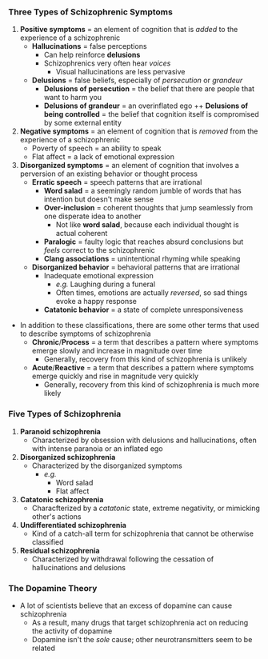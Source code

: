### Three Types of Schizophrenic Symptoms
1. **Positive symptoms** = an element of cognition that is *added* to the experience of a schizophrenic
    * **Hallucinations** = false perceptions
        + Can help reinforce **delusions**
        + Schizophrenics very often hear *voices*
            - Visual hallucinations are less pervasive
    * **Delusions** = false beliefs, especially of *persecution* or *grandeur*
        + **Delusions of persecution** = the belief that there are people that want to harm you
        + **Delusions of grandeur** = an overinflated ego
        ++ **Delusions of being controlled** = the belief that cognition itself is compromised by some external entity
1. **Negative symptoms** = an element of cognition that is *removed* from the experience of a schizophrenic
    * Poverty of speech = an ability to speak
    * Flat affect = a lack of emotional expression
1. **Disorganized symptoms** = an element of cognition that involves a perversion of an existing behavior or thought process
    * **Erratic speech** = speech patterns that are irrational
        + **Word salad** = a seemingly random jumble of words that has intention but doesn't make sense
        + **Over-inclusion** = coherent thoughts that jump seamlessly from one disperate idea to another
            - Not like **word salad**, because each individual thought is actual coherent
        + **Paralogic** = faulty logic that reaches absurd conclusions but *feels* correct to the schizophrenic
        + **Clang associations** = unintentional rhyming while speaking
    * **Disorganized behavior** = behavioral patterns that are irrational
        + Inadequate emotional expression
            - *e.g.* Laughing during a funeral
            - Often times, emotions are actually *reversed*, so sad things evoke a happy response
        + **Catatonic behavior**  = a state of complete unresponsiveness
- In addition to these classifications, there are some other terms that used to describe symptoms of schizophrenia
    * **Chronic**/**Process** = a term that describes a pattern where symptoms emerge slowly and increase in magnitude over time
        + Generally, recovery from this kind of schizophrenia is unlikely
    * **Acute**/**Reactive** = a term that describes a pattern where symptoms emerge quickly and rise in magnitude very quickly
        + Generally, recovery from this kind of schizophrenia is much more likely

### Five Types of Schizophrenia
1. **Paranoid schizophrenia**
    * Characterized by obsession with delusions and hallucinations, often with intense paranoia or an inflated ego
2. **Disorganized schizophrenia**
    * Characterized by the disorganized symptoms
        + *e.g.*
            - Word salad
            - Flat affect
3. **Catatonic schizophrenia**
    * Characfterized by a *catatonic* state, extreme negativity, or mimicking other's actions
4. **Undifferentiated schizophrenia**
    * Kind of a catch-all term for schizophrenia that cannot be otherwise classified
5. **Residual schizophrenia**
    * Characterized by withdrawal following the cessation of hallucinations and delusions

### The Dopamine Theory
- A lot of scientists believe that an excess of dopamine can cause schizophrenia
    * As a result, many drugs that target schizophrenia act on reducing the activity of dopamine
    * Dopamine isn't the *sole* cause; other neurotransmitters seem to be related

